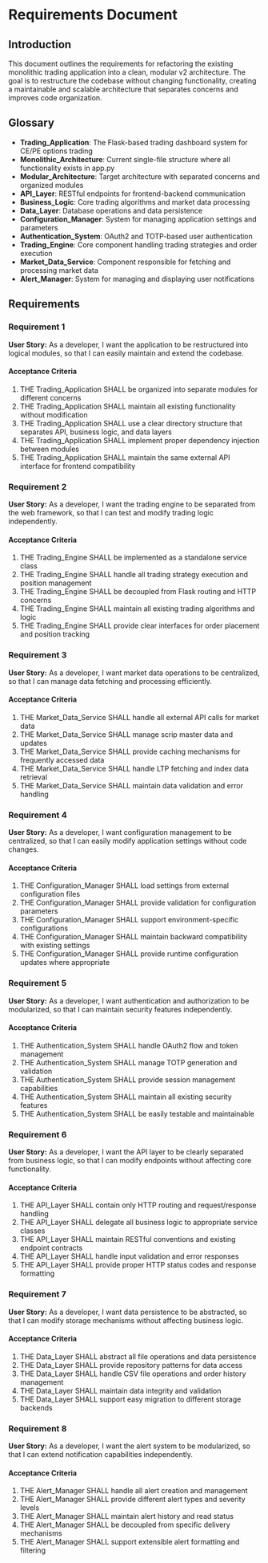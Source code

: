 # Requirements Document

## Introduction

This document outlines the requirements for refactoring the existing monolithic trading application into a clean, modular v2 architecture. The goal is to restructure the codebase without changing functionality, creating a maintainable and scalable architecture that separates concerns and improves code organization.

## Glossary

- **Trading_Application**: The Flask-based trading dashboard system for CE/PE options trading
- **Monolithic_Architecture**: Current single-file structure where all functionality exists in app.py
- **Modular_Architecture**: Target architecture with separated concerns and organized modules
- **API_Layer**: RESTful endpoints for frontend-backend communication
- **Business_Logic**: Core trading algorithms and market data processing
- **Data_Layer**: Database operations and data persistence
- **Configuration_Manager**: System for managing application settings and parameters
- **Authentication_System**: OAuth2 and TOTP-based user authentication
- **Trading_Engine**: Core component handling trading strategies and order execution
- **Market_Data_Service**: Component responsible for fetching and processing market data
- **Alert_Manager**: System for managing and displaying user notifications

## Requirements

### Requirement 1

**User Story:** As a developer, I want the application to be restructured into logical modules, so that I can easily maintain and extend the codebase.

#### Acceptance Criteria

1. THE Trading_Application SHALL be organized into separate modules for different concerns
2. THE Trading_Application SHALL maintain all existing functionality without modification
3. THE Trading_Application SHALL use a clear directory structure that separates API, business logic, and data layers
4. THE Trading_Application SHALL implement proper dependency injection between modules
5. THE Trading_Application SHALL maintain the same external API interface for frontend compatibility

### Requirement 2

**User Story:** As a developer, I want the trading engine to be separated from the web framework, so that I can test and modify trading logic independently.

#### Acceptance Criteria

1. THE Trading_Engine SHALL be implemented as a standalone service class
2. THE Trading_Engine SHALL handle all trading strategy execution and position management
3. THE Trading_Engine SHALL be decoupled from Flask routing and HTTP concerns
4. THE Trading_Engine SHALL maintain all existing trading algorithms and logic
5. THE Trading_Engine SHALL provide clear interfaces for order placement and position tracking

### Requirement 3

**User Story:** As a developer, I want market data operations to be centralized, so that I can manage data fetching and processing efficiently.

#### Acceptance Criteria

1. THE Market_Data_Service SHALL handle all external API calls for market data
2. THE Market_Data_Service SHALL manage scrip master data and updates
3. THE Market_Data_Service SHALL provide caching mechanisms for frequently accessed data
4. THE Market_Data_Service SHALL handle LTP fetching and index data retrieval
5. THE Market_Data_Service SHALL maintain data validation and error handling

### Requirement 4

**User Story:** As a developer, I want configuration management to be centralized, so that I can easily modify application settings without code changes.

#### Acceptance Criteria

1. THE Configuration_Manager SHALL load settings from external configuration files
2. THE Configuration_Manager SHALL provide validation for configuration parameters
3. THE Configuration_Manager SHALL support environment-specific configurations
4. THE Configuration_Manager SHALL maintain backward compatibility with existing settings
5. THE Configuration_Manager SHALL provide runtime configuration updates where appropriate

### Requirement 5

**User Story:** As a developer, I want authentication and authorization to be modularized, so that I can maintain security features independently.

#### Acceptance Criteria

1. THE Authentication_System SHALL handle OAuth2 flow and token management
2. THE Authentication_System SHALL manage TOTP generation and validation
3. THE Authentication_System SHALL provide session management capabilities
4. THE Authentication_System SHALL maintain all existing security features
5. THE Authentication_System SHALL be easily testable and maintainable

### Requirement 6

**User Story:** As a developer, I want the API layer to be clearly separated from business logic, so that I can modify endpoints without affecting core functionality.

#### Acceptance Criteria

1. THE API_Layer SHALL contain only HTTP routing and request/response handling
2. THE API_Layer SHALL delegate all business logic to appropriate service classes
3. THE API_Layer SHALL maintain RESTful conventions and existing endpoint contracts
4. THE API_Layer SHALL handle input validation and error responses
5. THE API_Layer SHALL provide proper HTTP status codes and response formatting

### Requirement 7

**User Story:** As a developer, I want data persistence to be abstracted, so that I can modify storage mechanisms without affecting business logic.

#### Acceptance Criteria

1. THE Data_Layer SHALL abstract all file operations and data persistence
2. THE Data_Layer SHALL provide repository patterns for data access
3. THE Data_Layer SHALL handle CSV file operations and order history management
4. THE Data_Layer SHALL maintain data integrity and validation
5. THE Data_Layer SHALL support easy migration to different storage backends

### Requirement 8

**User Story:** As a developer, I want the alert system to be modularized, so that I can extend notification capabilities independently.

#### Acceptance Criteria

1. THE Alert_Manager SHALL handle all alert creation and management
2. THE Alert_Manager SHALL provide different alert types and severity levels
3. THE Alert_Manager SHALL maintain alert history and read status
4. THE Alert_Manager SHALL be decoupled from specific delivery mechanisms
5. THE Alert_Manager SHALL support extensible alert formatting and filtering
